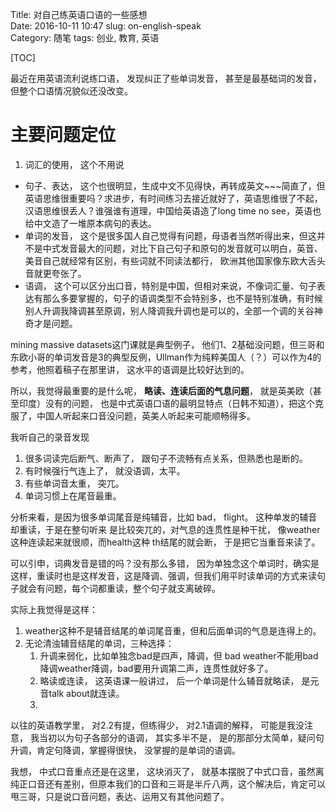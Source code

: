 Title: 对自己练英语口语的一些感想   
Date: 2016-10-11 10:47
slug: on-english-speak  
Category: 随笔
tags: 创业, 教育, 英语

[TOC]

最近在用英语流利说练口语， 发现纠正了些单词发音， 甚至是最基础词的发音，但整个口语情况貌似还没改变。

# 主要问题定位

1. 词汇的使用， 这个不用说
-  句子、表达， 这个也很明显，生成中文不见得快，再转成英文~~~简直了，但英语思维很重要吗？求进步，有时间练习去接近就好了，英语思维很了不起，汉语思维很丢人？谁强谁有道理，中国给英语造了long time no see，英语也给中文造了一堆原本病句的表达。
-  单词的发音， 这个是很多国人自己觉得有问题，母语者当然听得出来，但这并不是中式发音最大的问题，对比下自己句子和原句的发音就可以明白，英音、美音自己就经常有区别，有些词就不同读法都行， 欧洲其他国家像东欧大舌头音就更夸张了。
-  语调， 这个可以区分出口音，特别是中国，但相对来说，不像词汇量、句子表达有那么多要掌握的，句子的语调类型不会特别多，也不是特别准确，有时候别人升调我降调甚至原调，别人降调我升调也是可以的，全部一个调的关谷神奇才是问题。

mining massive datasets这门课就是典型例子， 他们1、2基础没问题，但三哥和东欧小哥的单词发音是3的典型反例，Ullman作为纯粹美国人（？）可以作为4的参考，他照着稿子在那里讲， 这水平的语调是比较好达到的。

所以，我觉得最重要的是什么呢， **略读、连读后面的气息问题**， 就是英美欧（甚至印度）没有的问题， 也是中式英语口语的最明显特点（日韩不知道），把这个克服了，中国人听起来口音没问题，英美人听起来可能顺畅得多。

我听自己的录音发现

1. 很多词读完后断气、断声了， 跟句子不流畅有点关系，但熟悉也是断的。
2. 有时候强行气连上了， 就没语调，太平。
3. 有些单词音太重， 突兀。
4. 单词习惯上在尾音最重。

分析来看，是因为很多单词尾音是纯辅音，比如 bad， flight。 这种单发的辅音却重读，于是在整句听来 是比较突兀的，对气息的连贯性是种干扰， 像weather这种连读起来就很顺，而health这种 th结尾的就会断， 于是把它当重音来读了。

可以引申，词典发音是错的吗？没有那么多错， 因为单独念这个单词时，确实是这样，重读时也是这样发音，这是降调、强调，但我们用平时读单词的方式来读句子就会有问题，每个词都重读，整个句子就支离破碎。

实际上我觉得是这样：

1. weather这种不是辅音结尾的单词尾音重，但和后面单词的气息是连得上的。
2. 无论清浊辅音结尾的单词，三种选择：   
    1.  升调来弱化，比如单独念bad是四声，降调，但 bad weather不能用bad降调weather降调，bad要用升调第二声，连贯性就好多了。
    2.  略读或连读， 这英语课一般讲过， 后一个单词是什么辅音就略读， 是元音talk about就连读。
    3.  
    
以往的英语教学里， 对2.2有提，但练得少， 对2.1语调的解释， 可能是我没注意， 我当初以为句子各部分的语调， 其实多半不是， 是的那部分太简单，疑问句升调，肯定句降调，掌握得很快， 没掌握的是单词的语调。

我想， 中式口音重点还是在这里， 这块消灭了， 就基本摆脱了中式口音，虽然离纯正口音还有差别，但原本我们的口音和三哥是半斤八两，这个解决后，肯定可以甩三哥，只是说口音问题，表达、运用又有其他问题了。
